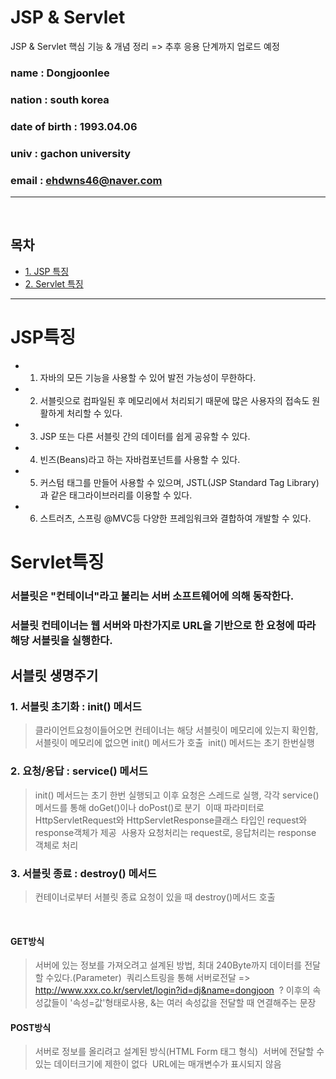 # JSP & Servlet
JSP & Servlet 핵심 기능 & 개념 정리 => 추후 응용 단계까지 업로드 예정

### name :  Dongjoonlee 
### nation : south korea
### date of birth : 1993.04.06
### univ : gachon university
### email : ehdwns46@naver.com

<hr/>
<br/>

## 목차

* [1. JSP 특징](#JSP특징)
* [2. Servlet 특징](#Servlet특징)


---


# JSP특징

- 1. 자바의 모든 기능을 사용할 수 있어 발전 가능성이 무한하다.
- 2. 서블릿으로 컴파일된 후 메모리에서 처리되기 때문에 많은 사용자의 접속도 원활하게 처리할 수 있다.
- 3. JSP 또는 다른 서블릿 간의 데이터를 쉽게 공유할 수 있다.
- 4. 빈즈(Beans)라고 하는 자바컴포넌트를 사용할 수 있다.
- 5. 커스텀 태그를 만들어 사용할 수 있으며, JSTL(JSP Standard Tag Library)과 같은 태그라이브러리를 이용할 수 있다.
- 6. 스트러츠, 스프링 @MVC등 다양한 프레임워크와 결합하여 개발할 수 있다.

# Servlet특징
### 서블릿은 "컨테이너"라고 불리는 서버 소프트웨어에 의해 동작한다.
### 서블릿 컨테이너는 웹 서버와 마찬가지로 URL을 기반으로 한 요청에 따라 해당 서블릿을 실행한다.

## 서블릿 생명주기
### 1. 서블릿 초기화 : init() 메서드
> 클라이언트요청이들어오면 컨테이너는 해당 서블릿이 메모리에 있는지 확인함, 서블릿이 메모리에 없으면 init() 메서드가 호출
  init() 메서드는 초기 한번실행

### 2. 요청/응답 : service() 메서드
> init() 메서드는 초기 한번 실행되고 이후 요청은 스레드로 실행, 각각 service() 메서드를 통해 doGet()이나 doPost()로 분기
  이때 파라미터로 HttpServletRequest와 HttpServletResponse클래스 타입인 request와 response객체가 제공
  사용자 요청처리는 request로, 응답처리는 response 객체로 처리

### 3. 서블릿 종료 : destroy() 메서드
> 컨테이너로부터 서블릿 종료 요청이 있을 때 destroy()메서드 호출

<br/>

#### GET방식
> 서버에 있는 정보를 가져오려고 설계된 방법, 최대 240Byte까지 데이터를 전달할 수있다.(Parameter)
  쿼리스트링을 통해 서버로전달 => http://www.xxx.co.kr/servlet/login?id=dj&name=dongjoon
  ? 이후의 속성값들이 '속성=값'형태로사용, &는 여러 속성값을 전달할 때 연결해주는 문장
  
#### POST방식
> 서버로 정보를 올리려고 설계된 방식(HTML Form 태그 형식)
  서버에 전달할 수있는 데이터크기에 제한이 없다
  URL에는 매개변수가 표시되지 않음
  
  
